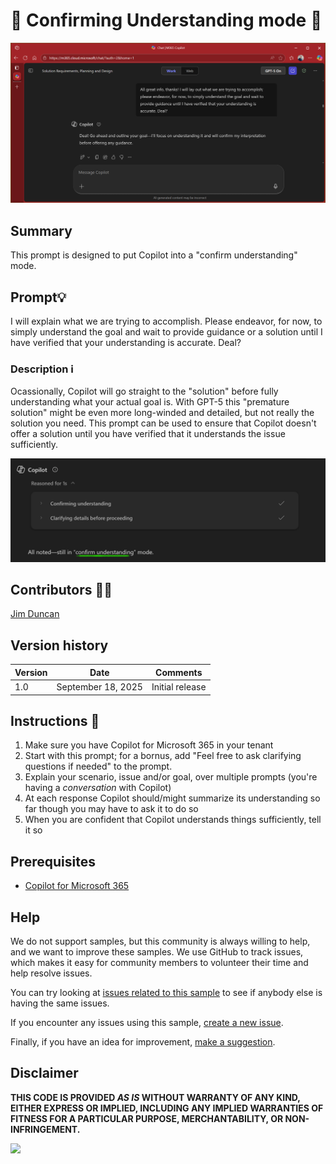 # 🤖 Confirming Understanding mode 📃

![Put Copilot in Confirm Understanding mode](./assets/undterstanding-before-solving.png)

## Summary
This prompt is designed to put Copilot into a "confirm understanding" mode.
## Prompt💡

I will explain what we are trying to accomplish. Please endeavor, for now, to simply understand the goal and wait to provide guidance or a solution until I have verified that your understanding is accurate. Deal?

### Description ℹ️
Ocassionally, Copilot will go straight to the "solution" before fully understanding what your actual goal is. With GPT-5 this "premature solution" might be even more long-winded and detailed, but not really the solution you need.
This prompt can be used to ensure that Copilot doesn't offer a solution until you have verified that it understands the issue sufficiently.

![Copilot in Confirm Understainding mode](./assets/confirm-understanding-mode-active.png)

## Contributors 👨‍💻

[Jim Duncan](https://github.com/sparkitect)

## Version history

Version|Date|Comments
-------|----|--------
1.0|September 18, 2025|Initial release

## Instructions 📝

1. Make sure you have Copilot for Microsoft 365 in your tenant
2. Start with this prompt; for a bornus, add "Feel free to ask clarifying questions if needed" to the prompt.
3. Explain your scenario, issue and/or goal, over multiple prompts (you're having a *conversation* with Copilot)
4. At each response Copilot should/might summarize its understanding so far though you may have to ask it to do so
6. When you are confident that Copilot understands things sufficiently, tell it so

## Prerequisites

* [Copilot for Microsoft 365](https://developer.microsoft.com/microsoft-365/dev-program)

## Help

We do not support samples, but this community is always willing to help, and we want to improve these samples. We use GitHub to track issues, which makes it easy for  community members to volunteer their time and help resolve issues.

You can try looking at [issues related to this sample](https://github.com/pnp/copilot-prompts/issues?q=is%3Aissue%20m365-understanding-mode) to see if anybody else is having the same issues.

If you encounter any issues using this sample, [create a new issue](https://github.com/pnp/copilot-prompts/issues/new).

Finally, if you have an idea for improvement, [make a suggestion](https://github.com/pnp/copilot-prompts/issues/new).

## Disclaimer

**THIS CODE IS PROVIDED *AS IS* WITHOUT WARRANTY OF ANY KIND, EITHER EXPRESS OR IMPLIED, INCLUDING ANY IMPLIED WARRANTIES OF FITNESS FOR A PARTICULAR PURPOSE, MERCHANTABILITY, OR NON-INFRINGEMENT.**

![](https://m365-visitor-stats.azurewebsites.net/SamplesGallery/copilotprompts-m365-understanding-mode)
